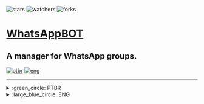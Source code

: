 ![stars][stars] ![watchers][watchers] ![forks][forks]
<br>

# [WhatsAppBOT](https://github.com/DailySofty/WhatsAppBOT/)
A manager for WhatsApp groups.
---

[![ptbr](https://img.shields.io/badge/languages-PTBR-darkgreen.svg)](https://github.com/DailySofty/WhatsAappBOT/ "Português brasileiro") [![eng](https://img.shields.io/badge/ENG-blue.svg)](https://github.com/DailySofty/WhatsAappBOT/ "English")

<!-- https://img.shields.io/badge/<SUBJECT>-<STATUS>-<COLOR>.svg -->

---
<details>
    <summary>:green_circle: PTBR</summary>
    <br>

### [Video Explicativo](https://youtu.be/Oa4EaOxyfTE)

_Um gerenciador de grupos do WhatsApp._
        <details>
        <summary>Tópicos</summary>

1. [Requisitos](#requisitos)

2. [Como Instalar](#como-instalar)

3. [Como Executar](#como-executar)

4. [Como Usar](#como-usar)
        </details>

---
### Requisitos

- [Node](https://nodejs.org/)

- Conta no WhatsApp

---
### Como Instalar

Após feita a instalação do **Node**, basta executar o comando `npm i` dentro do diretório.

---
### Como Executar

Simplesmente execute o comando `node bot` e siga as instruções!

---
</details>

<details>
    <summary>:large_blue_circle: ENG</summary>
    <br>

### [Explanation Video (PTBR)](https://youtu.be/Oa4EaOxyfTE)

_A manager for WhatsApp groups._
    <details>
    <summary>Topics</summary>

1. [Requirements](#requirements)

1. [How to Install](#how-to-install)

1. [How to Run](#how-to-run)

1. [How to Use](#how-to-use)
    </details>

---
### Requirements

- [Node](https://nodejs.org/)

- WhatsApp Account

---
### How to Install

After installing **Node**, just run `npm i` in the directory.
Após feita a instalação do **Node**, basta executar o comando `npm i` dentro do diretório.

---
### How to Run

Simply run `node bot` and follow the instructions!
---
</details>

[forks]: https://img.shields.io/github/forks/DailySofty/WhatsAppBOT
[stars]: https://img.shields.io/github/stars/DailySofty/WhatsAppBOT
[watchers]: https://img.shields.io/github/watchers/DailySofty/WhatsAppBOT
[issues]: https://badgen.net/github/issues/DailySofty/WhatsAppBOT
[pull_requests]: https://badgen.net/github/prs/DailySofty/WhatsAppBOT
[branches]: https://badgen.net/github/branches/DailySofty/WhatsAppBOT
